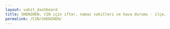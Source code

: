 ```yaml
---
layout: vakit_dashboard
title: SHENZHEN, CIN için iftar, namaz vakitleri ve hava durumu - ilçe/eyalet seç
permalink: /CIN/SHENZHEN/
---
```


<script type="text/javascript">
  var GLOBAL_COUNTRY = 'CIN';
  var GLOBAL_CITY = 'SHENZHEN';
  var GLOBAL_STATE = '';
  var lat = 72;
  var lon = 21;
</script>
